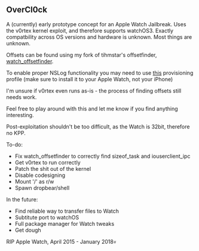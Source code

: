 ## OverCl0ck

A (currently) early prototype concept for an Apple Watch Jailbreak. Uses the v0rtex kernel exploit, and therefore supports watchOS3. Exactly compatbility across OS versions and hardware is unknown. Most things are unknown.

Offsets can be found using my fork of tihmstar's offsetfinder, [watch_offsetfinder](https://github.com/PsychoTea/watch_offsetfinder).

To enable proper NSLog functionality you may need to use [this](http://dl.sparko.me/watchOSlogging.mobileconfig) provisioning profile (make sure to install it to your Apple Watch, not your iPhone)

I'm unsure if v0rtex even runs as-is - the process of finding offsets still needs work.

Feel free to play around with this and let me know if you find anything interesting.

Post-exploitation shouldn't be too difficult, as the Watch is 32bit, therefore no KPP.

To-do:
- Fix watch_offsetfinder to correctly find sizeof_task and iouserclient_ipc
- Get v0rtex to run correctly
- Patch the shit out of the kernel
- Disable codesigning
- Mount '/' as r/w
- Spawn dropbear/shell

In the future:
- Find reliable way to transfer files to Watch
- Subtitute port to watchOS
- Full package manager for Watch tweaks
- Get dough

RIP Apple Watch, April 2015 - January 2018💀
